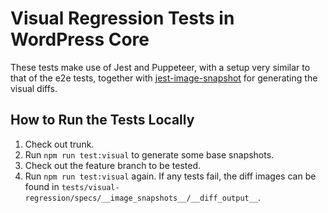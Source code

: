 # Visual Regression Tests in WordPress Core

These tests make use of Jest and Puppeteer, with a setup very similar to that of the e2e tests, together with [jest-image-snapshot](https://github.com/americanexpress/jest-image-snapshot) for generating the visual diffs.

## How to Run the Tests Locally

1. Check out trunk.
2. Run `npm run test:visual` to generate some base snapshots.
3. Check out the feature branch to be tested.
4. Run `npm run test:visual` again. If any tests fail, the diff images can be found in `tests/visual-regression/specs/__image_snapshots__/__diff_output__`.

